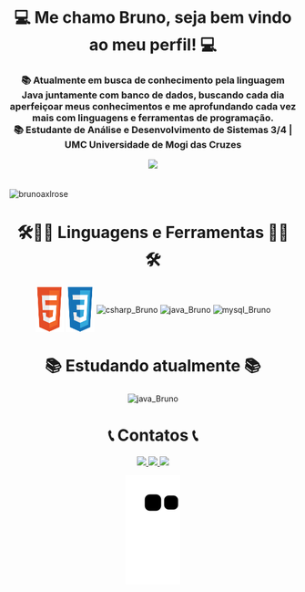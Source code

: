 <div align=center><h1>
 💻 Me chamo Bruno, seja bem vindo ao meu perfil! 💻
 </h1>
 
 <h3>📚 Atualmente em busca de conhecimento pela linguagem Java juntamente com banco de dados, buscando cada dia aperfeiçoar meus conhecimentos e me aprofundando cada vez mais com linguagens e ferramentas de programação. <br>
 📚 Estudante de Análise e Desenvolvimento de Sistemas 3/4 | UMC Universidade de Mogi das Cruzes <br>
 </div>
 </h3>
 
 <div align=center>

  <img height="165em" src="https://github-readme-stats.vercel.app/api/top-langs/?username=brunoaxlrose&layout=compact&langs_count=7&theme=dracula"/>
</div><br>
<p><img align="center" src="https://github-readme-stats.vercel.app/api/top-langs?username=brunoaxlrose&show_icons=true&locale=en&layout=compact" alt="brunoaxlrose" /></p>



<div align=center>
 <h1>
  🛠️👨‍💻 Linguagens e Ferramentas 👨‍💻🛠️ <br/>
 </h1>
 <img align= "center"  alt="html_Bruno" height="80" width="50" src="https://raw.githubusercontent.com/devicons/devicon/master/icons/html5/html5-original.svg">
 <img align= "center"  alt="css_Bruno" height="80" width="50" src="https://raw.githubusercontent.com/devicons/devicon/master/icons/css3/css3-original.svg">
 <img align= "center"  alt="csharp_Bruno" height="80" width="50"  src="https://cdn.jsdelivr.net/gh/devicons/devicon/icons/csharp/csharp-original.svg" />
 <img align= "center"  alt="java_Bruno" height="80" width="50" src="https://cdn.jsdelivr.net/gh/devicons/devicon/icons/java/java-original.svg" />        
 <img align= "center"  alt="mysql_Bruno" height="80" width="50" src="https://cdn.jsdelivr.net/gh/devicons/devicon/icons/mysql/mysql-original.svg" />
                             
 </div>
 <div align=center>
  <h1>
  📚 Estudando atualmente 📚 <br/>
 </h1>
 <img align= "center"  alt="java_Bruno" height="80" width="50" src="https://cdn.jsdelivr.net/gh/devicons/devicon/icons/java/java-original.svg" /> 
 </div>
 
<div align="center">
 <h1>
📞 Contatos 📞 
 </h1>
 
<a href="https://www.linkedin.com/in/bruno-oliveira-91165122b/" alt="Linkedin" target="_blank">
  	<img src="https://img.shields.io/badge/LinkedIn-0077B5?style=for-the-badge&logo=linkedin&logoColor=white" target="_blank">
</a>
  <a href="https://wa.me/+5511915643421" alt="WhatsApp" target="_blank">
  	<img src="https://img.shields.io/badge/WhatsApp-25D366?style=for-the-badge&logo=whatsapp&logoColor=white" target="_blank">
</a>
  <a href="mailto:brunoaxlrose8@gmail.com" alt="Gmail" target="_blank">
  	<img src="https://img.shields.io/badge/Gmail-D14836?style=for-the-badge&logo=gmail&logoColor=white" target="_blank">
</a>
  
 

![Snake animation](https://github.com/brunoaxlrose/brunoaxlrose/blob/output/github-contribution-grid-snake.svg)
 
 
